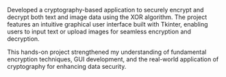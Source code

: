 Developed a cryptography-based application to securely encrypt and decrypt both text and image data using the XOR algorithm. The project features an intuitive graphical user interface built with Tkinter, enabling users to input text or upload images for seamless encryption and decryption.

This hands-on project strengthened my understanding of fundamental encryption techniques, GUI development, and the real-world application of cryptography for enhancing data security.
